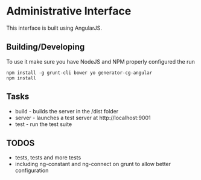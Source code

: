 Administrative Interface
==========

This interface is built using AngularJS.

## Building/Developing

To use it make sure you have NodeJS and NPM properly configured the run 

```
npm install -g grunt-cli bower yo generator-cg-angular
npm install

```

## Tasks

* build - builds the server in the /dist folder
* server - launches a test server at http://localhost:9001
* test - run the test suite

## TODOS

* tests, tests and more tests
* including ng-constant and ng-connect on grunt to allow better configuration

